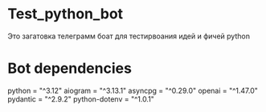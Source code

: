 # Test_python_bot
Это загатовка телеграмм боат для тестирвоания идей и фичей python

# Bot dependencies
python = "^3.12"
aiogram = "^3.13.1"
asyncpg = "^0.29.0"
openai = "^1.47.0"
pydantic = "^2.9.2"
python-dotenv = "^1.0.1"
